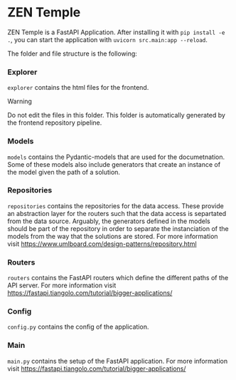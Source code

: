 # ZEN Temple

ZEN Temple is a FastAPI Application. After installing it with `pip install -e .`, you can start the application with  `uvicorn src.main:app --reload`.

The folder and file structure is the following:

### Explorer
`explorer` contains the html files for the frontend. 

> [!WARNING]  
> Do not edit the files in this folder. This folder is automatically generated by the frontend repository pipeline.


### Models
`models` contains the Pydantic-models that are used for the documetnation. Some of these models also include generators that create an instance of the model given the path of a solution.

### Repositories
`repositories` contains the repositories for the data access. These provide an abstraction layer for the routers such that the data access is separtated from the data source. Arguably, the generators defined in the models should be part of the repository in order to separate the instanciation of the models from the way that the solutions are stored. For more information visit https://www.umlboard.com/design-patterns/repository.html

### Routers
`routers` contains the FastAPI routers which define the different paths of the API server. For more information visit https://fastapi.tiangolo.com/tutorial/bigger-applications/

### Config
`config.py` contains the config of the application.

### Main
`main.py` contains the setup of the FastAPI application. For more information visit https://fastapi.tiangolo.com/tutorial/bigger-applications/